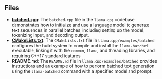 
## Files
- **[batched.cpp](batched/batched.cpp.driver.md)**: The `batched.cpp` file in the `llama.cpp` codebase demonstrates how to initialize and use a language model to generate text sequences in parallel batches, including setting up the model, tokenizing input, and decoding output.
- **[CMakeLists.txt](batched/CMakeLists.txt.driver.md)**: The `CMakeLists.txt` file in `llama.cpp/examples/batched` configures the build system to compile and install the `llama-batched` executable, linking it with the `common`, `llama`, and threading libraries, and requiring C++17 standard features.
- **[README.md](batched/README.md.driver.md)**: The `README.md` file in `llama.cpp/examples/batched` provides instructions and an example of how to perform batched text generation using the `llama-batched` command with a specified model and prompt.
